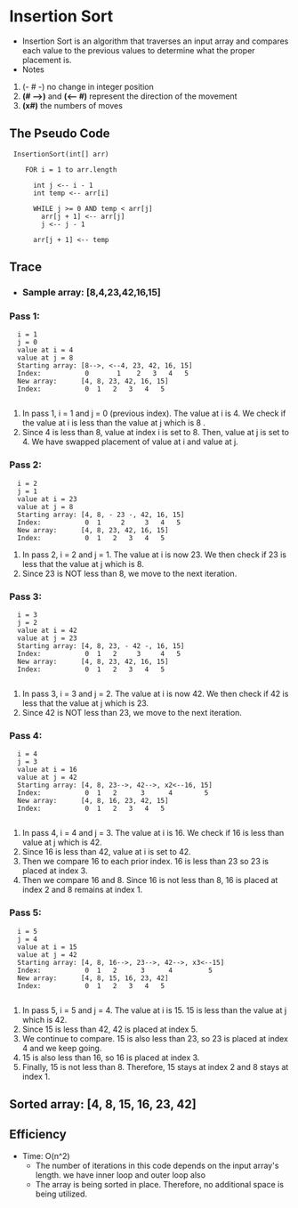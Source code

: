 # Insertion Sort
- Insertion Sort is an algorithm that traverses an input array and compares each value to the previous values to determine what the proper placement is. 
- Notes 
1. (- # -) no change in integer position
2. **(# -->)** and **(<-- #)** represent the direction of the movement
3. **(x#)** the numbers of moves

## The Pseudo Code
```
 InsertionSort(int[] arr)
    
    FOR i = 1 to arr.length

      int j <-- i - 1
      int temp <-- arr[i]
      
      WHILE j >= 0 AND temp < arr[j]
        arr[j + 1] <-- arr[j]
        j <-- j - 1
        
      arr[j + 1] <-- temp
```
## Trace 

- ### Sample array: [8,4,23,42,16,15]

### Pass 1:
```
  i = 1
  j = 0
  value at i = 4
  value at j = 8
  Starting array: [8-->, <--4, 23, 42, 16, 15]
  Index:           0       1    2   3   4   5
  New array:      [4, 8, 23, 42, 16, 15]
  Index:           0  1   2   3   4   5
  
```
1. In pass 1, i = 1 and j = 0 (previous index). The value at i is 4. We check if the value at i is less than the value at j which is 8 .
2. Since 4 is less than 8, value at index i is set to 8. Then, value at j is set to 4. We have swapped placement of value at i and value at j. 

### Pass 2:
```
  i = 2
  j = 1
  value at i = 23
  value at j = 8
  Starting array: [4, 8, - 23 -, 42, 16, 15]
  Index:           0  1     2     3   4   5
  New array:      [4, 8, 23, 42, 16, 15]
  Index:           0  1   2   3   4   5
```
1. In pass 2, i = 2 and j = 1. The value at i is now 23. We then check if 23 is less that the value at j which is 8. 
2. Since 23 is NOT less than 8, we move to the next iteration. 

### Pass 3: 
```
  i = 3
  j = 2
  value at i = 42
  value at j = 23
  Starting array: [4, 8, 23, - 42 -, 16, 15]
  Index:           0  1   2     3     4   5
  New array:      [4, 8, 23, 42, 16, 15]
  Index:           0  1   2   3   4   5
  
```
1. In pass 3, i = 3 and j = 2. The value at i is now 42. We then check if 42 is less that the value at j which is 23. 
2. Since 42 is NOT less than 23, we move to the next iteration.

### Pass 4:
```
  i = 4
  j = 3
  value at i = 16
  value at j = 42
  Starting array: [4, 8, 23-->, 42-->, x2<--16, 15]
  Index:           0  1   2      3      4        5
  New array:      [4, 8, 16, 23, 42, 15]
  Index:           0  1   2   3   4   5
  
```
1. In pass 4, i = 4 and j = 3. The value at i is 16. We check if 16 is less than value at j which is 42. 
2. Since 16 is less than 42, value at i is set to 42. 
3. Then we compare 16 to each prior index. 16 is less than 23 so 23 is placed at index 3. 
4. Then we compare 16 and 8. Since 16 is not less than 8, 16 is placed at index 2 and 8 remains at index 1.

### Pass 5:
```
  i = 5
  j = 4
  value at i = 15
  value at j = 42
  Starting array: [4, 8, 16-->, 23-->, 42-->, x3<--15]
  Index:           0  1   2      3      4         5
  New array:      [4, 8, 15, 16, 23, 42]
  Index:           0  1   2   3   4   5
  
```
1. In pass 5, i = 5 and j = 4. The value at i is 15. 15 is less than the value at j which is 42. 
2. Since 15 is less than 42, 42 is placed at index 5. 
3. We continue to compare. 15 is also less than 23, so 23 is placed at index 4 and we keep going. 
4. 15 is also less than 16, so 16 is placed at index 3. 
5. Finally, 15 is not less than 8. Therefore, 15 stays at index 2 and 8 stays at index 1. 

## Sorted array: [4, 8, 15, 16, 23, 42]

## Efficiency

- Time: O(n^2)
    - The number of iterations in this code depends on the input array's length. we have inner loop and outer loop also
    - The array is being sorted in place. Therefore, no additional space is being utilized. 